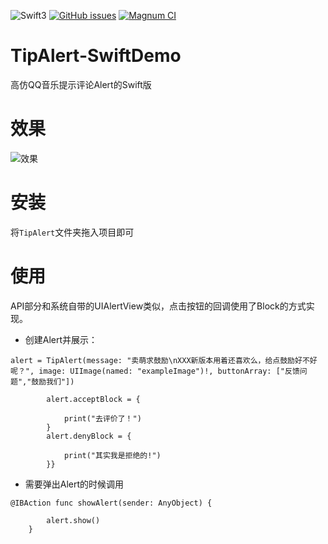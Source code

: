 ![Swift3](https://img.shields.io/badge/Swift%203-Yes-brightgreen.svg)
[![GitHub issues](https://img.shields.io/github/issues/akring/TipAlert-SwiftDemo.svg)](https://github.com/akring/TipAlert-SwiftDemo/issues)
[![Magnum CI](https://img.shields.io/magnumci/ci/96ffb83fa700f069024921b0702e76ff.svg)]()
# TipAlert-SwiftDemo
高仿QQ音乐提示评论Alert的Swift版

# 效果
![效果](http://7te7sy.com1.z0.glb.clouddn.com/TipAlert.png)

# 安装

将`TipAlert`文件夹拖入项目即可

# 使用

API部分和系统自带的UIAlertView类似，点击按钮的回调使用了Block的方式实现。


* 创建Alert并展示：

```
alert = TipAlert(message: "卖萌求鼓励\nXXX新版本用着还喜欢么，给点鼓励好不好呢？", image: UIImage(named: "exampleImage")!, buttonArray: ["反馈问题","鼓励我们"])
        
        alert.acceptBlock = {
            
            print("去评价了！")
        }
        alert.denyBlock = {
            
            print("其实我是拒绝的!")
        }}
```

* 需要弹出Alert的时候调用

```
@IBAction func showAlert(sender: AnyObject) {
        
        alert.show()
    }
```


